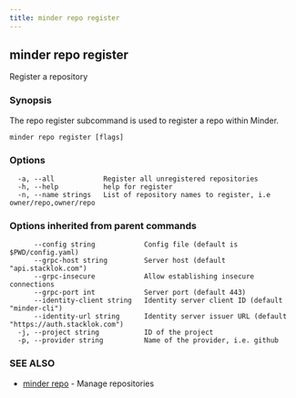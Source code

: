 ```yaml
---
title: minder repo register
---
```

## minder repo register

Register a repository

### Synopsis

The repo register subcommand is used to register a repo within Minder.

```
minder repo register [flags]
```

### Options

```
  -a, --all            Register all unregistered repositories
  -h, --help           help for register
  -n, --name strings   List of repository names to register, i.e owner/repo,owner/repo
```

### Options inherited from parent commands

```
      --config string            Config file (default is $PWD/config.yaml)
      --grpc-host string         Server host (default "api.stacklok.com")
      --grpc-insecure            Allow establishing insecure connections
      --grpc-port int            Server port (default 443)
      --identity-client string   Identity server client ID (default "minder-cli")
      --identity-url string      Identity server issuer URL (default "https://auth.stacklok.com")
  -j, --project string           ID of the project
  -p, --provider string          Name of the provider, i.e. github
```

### SEE ALSO

* [minder repo](minder_repo.md)	 - Manage repositories

